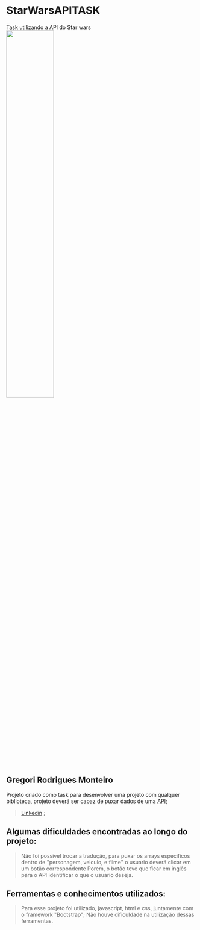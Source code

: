 # StarWarsAPITASK
[API]: https://swapi.dev
[Linkedin]: https://www.linkedin.com/in/gregori-rodrigues-monteiro/


Task utilizando a API do Star wars <br>
<img src="https://avatarfiles.alphacoders.com/319/319334.jpg" width="50%;" /> <br>


## Gregori Rodrigues Monteiro
Projeto criado como task para desenvolver uma projeto com qualquer biblioteca, projeto deverá ser capaz de puxar dados de uma [API][API];
>[Linkedin][Linkedin] ; <br>

## Algumas dificuldades encontradas ao longo do projeto:
>Não foi possivel trocar a tradução, para puxar os arrays especificos dentro de "personagem, veiculo, e filme" o usuario deverá clicar em um botão correspondente
>Porem, o botão teve que ficar em inglês para o API identificar o que o usuario deseja.

## Ferramentas e conhecimentos utilizados:
>Para esse projeto foi utilizado, javascript, html e css, juntamente com o framework "Bootstrap"; Não houve dificuldade na utilização dessas ferramentas. 
